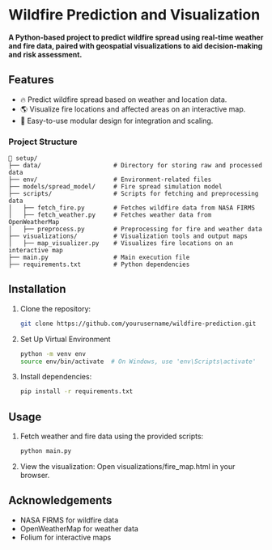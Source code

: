 # Wildfire Prediction and Visualization

**A Python-based project to predict wildfire spread using real-time weather and fire data, paired with geospatial visualizations to aid decision-making and risk assessment.**

## Features
- 🔥 Predict wildfire spread based on weather and location data.
- 🌎 Visualize fire locations and affected areas on an interactive map.
- 🚀 Easy-to-use modular design for integration and scaling.

### Project Structure

```plaintext
📂 setup/  
├── data/                    # Directory for storing raw and processed data  
├── env/                     # Environment-related files  
├── models/spread_model/     # Fire spread simulation model  
├── scripts/                 # Scripts for fetching and preprocessing data  
│   ├── fetch_fire.py        # Fetches wildfire data from NASA FIRMS  
│   ├── fetch_weather.py     # Fetches weather data from OpenWeatherMap  
│   ├── preprocess.py        # Preprocessing for fire and weather data  
├── visualizations/          # Visualization tools and output maps  
│   ├── map_visualizer.py    # Visualizes fire locations on an interactive map  
├── main.py                  # Main execution file  
├── requirements.txt         # Python dependencies  
```

## Installation
1. Clone the repository:
   ```bash
   git clone https://github.com/yourusername/wildfire-prediction.git
   ```
2. Set Up Virtual Environment
   ```bash
   python -m venv env  
   source env/bin/activate  # On Windows, use 'env\Scripts\activate'  
   ```
3. Install dependencies:
   ```bash
   pip install -r requirements.txt
   ```
## Usage
1. Fetch weather and fire data using the provided scripts:
   ```bash
   python main.py
   ```
2. View the visualization: Open visualizations/fire_map.html in your browser.

## Acknowledgements 
* NASA FIRMS for wildfire data
* OpenWeatherMap for weather data
* Folium for interactive maps
